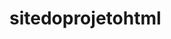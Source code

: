 # sitedoprojetohtml

<!DOCTYPE html>
<html lang="pt-br">
<head>
    <meta charset="UTF-8">
    <meta name="viewport" content="width=device-width, initial-scale=1.0">
    <title>Mercadinho da Dona Ana</title>
    <link href="https://cdn.jsdelivr.net/npm/bootstrap@5.3.3/dist/css/bootstrap.min.css" rel="stylesheet" integrity="sha384-QWTKZyjpPEJISv5WaRU9OFeRpok6YctnYmDr5pNlyT2bRjXh0JMhjY6hW+ALEWIH" crossorigin="anonymous">
    <link href="https://cdnjs.cloudflare.com/ajax/libs/font-awesome/6.4.0/css/all.min.css" rel="stylesheet">
    <style>
        :root {
            --komprao-blue: #004D99;
            --komprao-red: #E01E25;
            --komprao-green: #28A745;
            --komprao-light-blue: #1A7ADF;
            --komprao-light-red: #FF4A4F;
            --komprao-text-dark: #333;
            --komprao-text-light: #f8f9fa;
            --komprao-gray-dark: #343a40;
            --komprao-gray-medium: #6c757d;
            --komprao-gray-light: #e9ecef;
        }

        body {
            font-family: 'Segoe UI', Arial, sans-serif;
            background-color: #f0f2f5;
        }

        .navbar {
            background-color: var(--komprao-blue);
        }

        .navbar-brand {
            color: var(--komprao-text-light);
            font-weight: bold;
        }

        .container-fluid {
            padding-top: 20px;
        }

        h2.text-center {
            margin-bottom: 30px;
            color: var(--komprao-text-dark);
            font-weight: 600;
        }

        .action-buttons .btn {
            padding: 15px 25px;
            font-size: 1.1rem;
            font-weight: 600;
            border-radius: 8px;
            margin: 5px; /* Espaçamento entre os botões */
            min-width: 180px; /* Largura mínima para botões */
        }

        .btn-komprao-blue {
            background-color: var(--komprao-blue);
            color: white;
            border: none;
            transition: background-color 0.2s;
        }
        .btn-komprao-blue:hover {
            background-color: var(--komprao-light-blue);
            color: white;
        }

        .btn-komprao-red {
            background-color: var(--komprao-red);
            color: white;
            border: none;
            transition: background-color 0.2s;
        }
        .btn-komprao-red:hover {
            background-color: var(--komprao-light-red);
            color: white;
        }

        .btn-komprao-green {
            background-color: var(--komprao-green);
            color: white;
            border: none;
            transition: background-color 0.2s;
        }
        .btn-komprao-green:hover {
            background-color: #218838; /* Um verde um pouco mais escuro */
            color: white;
        }

        .btn-komprao-dark {
            background-color: var(--komprao-gray-dark);
            color: white;
            border: none;
            transition: background-color 0.2s;
        }
        .btn-komprao-dark:hover {
            background-color: #23272b;
            color: white;
        }

        .btn-komprao-light {
            background-color: var(--komprao-gray-light);
            color: var(--komprao-text-dark);
            border: 1px solid #ced4da;
            transition: background-color 0.2s, color 0.2s;
        }
        .btn-komprao-light:hover {
            background-color: #dae0e5;
            color: var(--komprao-text-dark);
        }

        .btn-komprao-medium {
            background-color: var(--komprao-gray-medium);
            color: white;
            border: none;
            transition: background-color 0.2s;
        }
        .btn-komprao-medium:hover {
            background-color: #5a6268;
            color: white;
        }

        .saldo-box {
            background-color: white;
            padding: 15px 20px;
            border-radius: 8px;
            box-shadow: 0 4px 8px rgba(0, 0, 0, 0.05);
            margin-top: 30px;
            margin-bottom: 40px;
            display: flex;
            align-items: center;
            justify-content: center;
            font-size: 1.2rem;
            font-weight: 600;
            color: var(--komprao-text-dark);
        }
        .saldo-box input {
            border: 1px solid #ced4da;
            border-radius: 5px;
            padding: 8px 12px;
            margin-left: 10px;
            width: 150px;
            text-align: right;
            font-size: 1.1rem;
        }

        .estoque-atual-header {
            background-color: var(--komprao-blue);
            color: var(--komprao-text-light);
            padding: 15px 20px;
            border-top-left-radius: 12px;
            border-top-right-radius: 12px;
            font-size: 1.4rem;
            font-weight: 600;
            margin-top: 30px;
            display: flex;
            align-items: center;
        }

        .search-bar {
            background-color: white;
            padding: 20px;
            border-bottom-left-radius: 12px;
            border-bottom-right-radius: 12px;
            box-shadow: 0 2px 5px rgba(0, 0, 0, 0.05);
            margin-bottom: 20px;
            display: flex;
            gap: 10px;
        }
        .search-bar input {
            flex-grow: 1;
            border-radius: 8px;
            padding: 10px 15px;
            border: 1px solid #ced4da;
        }
        .search-bar .btn {
            border-radius: 8px;
            padding: 10px 20px;
        }

        .product-list {
            background-color: white;
            border-radius: 12px;
            box-shadow: 0 6px 15px rgba(0, 0, 0, 0.1);
            padding: 20px;
        }
        .product-list .product-item {
            border: 1px solid #e0e0e0;
            border-radius: 8px;
            padding: 15px;
            margin-bottom: 10px;
            background-color: #fcfcfc;
            display: flex;
            justify-content: space-between;
            align-items: center;
        }
        .product-list .product-item:last-child {
            margin-bottom: 0;
        }
        .product-list .product-item h5 {
            margin-bottom: 5px;
            color: var(--komprao-blue);
            font-weight: 600;
        }
        .product-list .product-item p {
            margin-bottom: 3px;
            font-size: 0.9rem;
            color: var(--komprao-text-dark);
        }
        .product-list .product-item .badge {
            font-size: 0.85rem;
            padding: 5px 10px;
        }

        /* Cores dos badges/ícones */
        .badge-info { background-color: #17a2b8 !important; }
        .badge-success { background-color: var(--komprao-green) !important; }
        .badge-danger { background-color: var(--komprao-red) !important; }
    </style>
</head>
<body>
    <nav class="navbar navbar-expand-lg shadow-sm">
        <div class="container-fluid">
            <a class="navbar-brand" href="#">Mercadinho da Dona Ana</a>
        </div>
    </nav>

    <div class="container mt-5">
        <h2 class="text-center">Controle de Estoque</h2>

        <div class="action-buttons text-center mb-4">
            <button class="btn btn-komprao-blue">Ver Estoque</button>
            <button class="btn btn-komprao-red">Registrar Venda</button>
            <button class="btn btn-primary">Registrar Compra/Reposição</button>
            <button class="btn btn-komprao-green">Cadastrar Produto</button>
            <button class="btn btn-komprao-dark">Ver Histórico</button>
            <button class="btn btn-dark">Relatórios</button>
            <button class="btn btn-komprao-light">Desfazer</button>
            <button class="btn btn-komprao-medium">Fornecedores</button>
        </div>

        <div class="row justify-content-center mb-5">
            <div class="col-md-6">
                <div class="saldo-box">
                    Saldo da Loja (R$): <input type="text" value="1000,00" readonly>
                </div>
            </div>
        </div>

        <div class="row">
            <div class="col-12">
                <div class="estoque-atual-header">
                    <i class="fas fa-boxes me-3"></i>Estoque Atual
                </div>
                <div class="search-bar">
                    <input type="text" placeholder="Pesquisar por nome, ID ou fornecedor...">
                    <button class="btn btn-komprao-blue">Filtrar</button>
                </div>
                <div class="product-list">
                    <div class="product-item">
                        <div>
                            <h5>[1] Queijo <span class="badge bg-primary">10 unidades</span></h5>
                            <p>Venda: R$ 5.50 / Compra: R$ 4.00</p>
                            <p>Fornecedor: N/A</p>
                        </div>
                        <div>
                            <button class="btn btn-sm btn-info me-2"><i class="fas fa-info-circle"></i></button>
                            <button class="btn btn-sm btn-success"><i class="fas fa-plus"></i></button>
                        </div>
                    </div>
                    <div class="product-item">
                        <div>
                            <h5>[2] Presunto <span class="badge bg-primary">15 unidades</span></h5>
                            <p>Venda: R$ 8.00 / Compra: R$ 6.50</p>
                            <p>Fornecedor: N/A</p>
                        </div>
                        <div>
                            <button class="btn btn-sm btn-info me-2"><i class="fas fa-info-circle"></i></button>
                            <button class="btn btn-sm btn-success"><i class="fas fa-plus"></i></button>
                        </div>
                    </div>
                    <div class="product-item">
                        <div>
                            <h5>[3] Água Mineral <span class="badge bg-primary">20 unidades</span></h5>
                            <p>Venda: R$ 2.00 / Compra: R$ 1.50</p>
                            <p>Fornecedor: N/A</p>
                        </div>
                        <div>
                            <button class="btn btn-sm btn-info me-2"><i class="fas fa-info-circle"></i></button>
                            <button class="btn btn-sm btn-success"><i class="fas fa-plus"></i></button>
                        </div>
                    </div>
                    </div>
            </div>
        </div>
    </div>

    <div class="modal fade" id="adicionarProdutoModal" tabindex="-1" aria-labelledby="adicionarProdutoModalLabel" aria-hidden="true">
        <div class="modal-dialog">
            <div class="modal-content">
                <div class="modal-header bg-primary text-white">
                    <h5 class="modal-title" id="adicionarProdutoModalLabel"><i class="fas fa-box me-2"></i>Adicionar Produto</h5>
                    <button type="button" class="btn-close btn-close-white" data-bs-dismiss="modal" aria-label="Close"></button>
                </div>
                <div class="modal-body">
                    <form id="adicionarProdutoForm">
                        <div class="mb-3">
                            <label for="nome" class="form-label">Nome do Produto</label>
                            <input type="text" class="form-control" id="nome" required>
                        </div>
                        <div class="mb-3">
                            <label for="codigoBarras" class="form-label">Código de Barras</label>
                            <input type="text" class="form-control" id="codigoBarras">
                        </div>
                        <div class="mb-3">
                            <label for="categoria" class="form-label">Categoria</label>
                            <select class="form-select" id="categoria" required>
                                <option value="">Selecione uma categoria</option>
                            </select>
                        </div>
                        <div class="mb-3">
                            <label for="unidadeMedida" class="form-label">Unidade de Medida</label>
                            <input type="text" class="form-control" id="unidadeMedida" required>
                        </div>
                        <div class="row">
                            <div class="col-md-6 mb-3">
                                <label for="precoVenda" class="form-label">Preço de Venda</label>
                                <input type="number" class="form-control" id="precoVenda" step="0.01" required>
                            </div>
                            <div class="col-md-6 mb-3">
                                <label for="custoReposicao" class="form-label">Custo de Reposição</label>
                                <input type="number" class="form-control" id="custoReposicao" step="0.01" required>
                            </div>
                        </div>
                        <div class="mb-3">
                            <label for="quantidade" class="form-label">Quantidade Inicial</label>
                            <input type="number" class="form-control" id="quantidade" required>
                        </div>
                        <div class="d-grid">
                            <button type="submit" class="btn btn-primary"><i class="fas fa-save me-2"></i>Salvar Produto</button>
                        </div>
                    </form>
                </div>
            </div>
        </div>
    </div>

    <div class="modal fade" id="detalhesProdutoModal" tabindex="-1" aria-labelledby="detalhesProdutoModalLabel" aria-hidden="true">
        <div class="modal-dialog modal-lg">
            <div class="modal-content">
                <div class="modal-header bg-info text-white">
                    <h5 class="modal-title" id="detalhesProdutoModalLabel"><i class="fas fa-info-circle me-2"></i>Detalhes do Produto</h5>
                    <button type="button" class="btn-close btn-close-white" data-bs-dismiss="modal" aria-label="Close"></button>
                </div>
                <div class="modal-body">
                    <h4 id="detalhes-nome-produto" class="mb-3 text-primary"></h4>
                    <p><strong><i class="fas fa-barcode me-2"></i>Código de Barras:</strong> <span id="detalhes-codigo-barras"></span></p>
                    <p><strong><i class="fas fa-tag me-2"></i>Categoria:</strong> <span id="detalhes-categoria"></span></p>
                    <p><strong><i class="fas fa-ruler me-2"></i>Unidade:</strong> <span id="detalhes-unidade-medida"></span></p>
                    <p><strong><i class="fas fa-money-bill-wave me-2"></i>Preço de Venda:</strong> <span class="fw-bold text-success">R$ <span id="detalhes-preco-venda"></span></span></p>
                    <p><strong><i class="fas fa-coins me-2"></i>Custo de Reposição:</strong> <span class="fw-bold text-danger">R$ <span id="detalhes-custo-reposicao"></span></span></p>
                    <p><strong><i class="fas fa-warehouse me-2"></i>Quantidade em Estoque:</strong> <span id="detalhes-quantidade" class="badge bg-primary fs-6"></span></p>
                    <hr>
                    <h5><i class="fas fa-cubes me-2"></i>Lotes</h5>
                    <ul id="listaLotes" class="list-group">
                        </ul>
                </div>
                <div class="modal-footer">
                    <button type="button" class="btn btn-secondary" data-bs-dismiss="modal">Fechar</button>
                </div>
            </div>
        </div>
    </div>


    <script src="https://cdn.jsdelivr.net/npm/bootstrap@5.3.3/dist/js/bootstrap.bundle.min.js" integrity="sha384-YvpcrYf0tY3lHB60NNkmXc5s9fDVZLESaAA55NDzOxhy9GkcIdslK1eN7N6jIeHz" crossorigin="anonymous"></script>
    <script>
        let estoque = JSON.parse(localStorage.getItem('estoque')) || {};
        let categorias = JSON.parse(localStorage.getItem('categorias')) || {};
        let fornecedores = JSON.parse(localStorage.getItem('fornecedores')) || {};
        let nextProdutoId = parseInt(localStorage.getItem('nextProdutoId')) || 1;
        let nextFornecedorId = parseInt(localStorage.getItem('nextFornecedorId')) || 1;
        let nextLoteId = parseInt(localStorage.getItem('nextLoteId')) || 1;
        let saldo = parseFloat(localStorage.getItem('saldo')) || 1000.00; // Saldo inicial ajustado para 1000,00
        let carrinhoItens = {};
        let reposicaoItens = {};
        let modoOperacao = ''; // 'venda', 'reposicao', 'nenhum'

        function salvarDados() {
            localStorage.setItem('estoque', JSON.stringify(estoque));
            localStorage.setItem('categorias', JSON.stringify(categorias));
            localStorage.setItem('fornecedores', JSON.stringify(fornecedores));
            localStorage.setItem('nextProdutoId', nextProdutoId);
            localStorage.setItem('nextFornecedorId', nextFornecedorId);
            localStorage.setItem('nextLoteId', nextLoteId);
            localStorage.setItem('saldo', saldo.toFixed(2));
        }

        // Função para carregar um logo se houver uma URL disponível
        function carregarLogo() {
            const logoUrl = 'https://i.ibb.co/6y4Y6n4/logo-komprao.png'; // Substitua pela URL do seu logo
            const navbarBrand = document.querySelector('.navbar-brand');
            if (navbarBrand) {
                navbarBrand.innerHTML = `<img src="${logoUrl}" alt="Logo Komprão" height="40" class="me-2">Komprão Koch Atacadista`;
            }
        }

        function renderizarEstoque() {
            const listaProdutos = document.getElementById('listaProdutos'); // ID de lista de produtos no layout antigo
            const productListDiv = document.querySelector('.product-list'); // Classe do novo layout
            
            // Limpa o conteúdo existente, seja na lista antiga ou na div do novo layout
            if (listaProdutos) listaProdutos.innerHTML = '';
            if (productListDiv) productListDiv.innerHTML = '';


            const pesquisa = document.getElementById('pesquisa-input') ? document.getElementById('pesquisa-input').value.toLowerCase() : ''; // Novo ID do input
            const filtroCategoria = document.getElementById('filtroCategoria') ? document.getElementById('filtroCategoria').value : 'todos'; // Se existir

            // Adiciona produtos de exemplo se o estoque estiver vazio para o novo layout
            if (Object.keys(estoque).length === 0) {
                // Adiciona produtos de exemplo no estoque
                estoque['1'] = { id: 1, nome: 'Queijo', codigoBarras: '123456789', categoria: 'Laticínios', unidadeMedida: 'unidades', precoVenda: 5.50, custoReposicao: 4.00, quantidade: 10, lotes: [{ id: 1, quantidade: 10, dataEntrada: '2023-01-01', validade: '2024-01-01', fornecedorId: 'N/A' }] };
                estoque['2'] = { id: 2, nome: 'Presunto', codigoBarras: '987654321', categoria: 'Frios', unidadeMedida: 'unidades', precoVenda: 8.00, custoReposicao: 6.50, quantidade: 15, lotes: [{ id: 2, quantidade: 15, dataEntrada: '2023-01-01', validade: '2024-01-01', fornecedorId: 'N/A' }] };
                estoque['3'] = { id: 3, nome: 'Água Mineral', codigoBarras: '112233445', categoria: 'Bebidas', unidadeMedida: 'unidades', precoVenda: 2.00, custoReposicao: 1.50, quantidade: 20, lotes: [{ id: 3, quantidade: 20, dataEntrada: '2023-01-01', validade: '2024-01-01', fornecedorId: 'N/A' }] };
                salvarDados();
            }


            for (const id in estoque) {
                const produto = estoque[id];
                const categoriaNome = categorias[produto.categoria] || produto.categoria || 'N/A'; // Pega o nome da categoria ou 'N/A'
                const fornecedorNome = produto.lotes && produto.lotes.length > 0 && fornecedores[produto.lotes[0].fornecedorId] ? fornecedores[produto.lotes[0].fornecedorId].nome : 'N/A';


                if ((produto.nome.toLowerCase().includes(pesquisa) || (produto.codigoBarras && produto.codigoBarras.includes(pesquisa)) || fornecedorNome.toLowerCase().includes(pesquisa)) && (filtroCategoria === 'todos' || produto.categoria === filtroCategoria)) {
                    
                    const productItemDiv = document.createElement('div');
                    productItemDiv.className = 'product-item';
                    productItemDiv.innerHTML = `
                        <div>
                            <h5>[${produto.id}] ${produto.nome} <span class="badge bg-primary">${produto.quantidade} ${produto.unidadeMedida}</span></h5>
                            <p>Venda: R$ ${produto.precoVenda.toFixed(2)} / Compra: R$ ${produto.custoReposicao.toFixed(2)}</p>
                            <p>Fornecedor: ${fornecedorNome}</p>
                        </div>
                        <div>
                            <button class="btn btn-sm btn-info me-2" onclick="verDetalhesProduto(${id})"><i class="fas fa-info-circle"></i></button>
                            <button class="btn btn-sm btn-success" onclick="adicionarAoCarrinho(${id}, '${produto.nome}', ${produto.precoVenda})"><i class="fas fa-plus"></i></button>
                        </div>
                    `;
                    productListDiv.appendChild(productItemDiv);
                }
            }
        }

        function renderizarCategorias() {
            const selectCategoria = document.getElementById('categoria');
            if (selectCategoria) selectCategoria.innerHTML = '<option value="">Selecione uma categoria</option>';
            const filtroCategoria = document.getElementById('filtroCategoria');
            if (filtroCategoria) filtroCategoria.innerHTML = '<option value="todos">Todas as Categorias</option>';
            const listaCategorias = document.getElementById('listaCategorias');
            if (listaCategorias) listaCategorias.innerHTML = '';

            for (const id in categorias) {
                const categoria = categorias[id];
                if (selectCategoria) {
                    const option = document.createElement('option');
                    option.value = id;
                    option.textContent = categoria;
                    selectCategoria.appendChild(option);
                }
                if (filtroCategoria) {
                    const filtroOption = document.createElement('option');
                    filtroOption.value = id;
                    filtroOption.textContent = categoria;
                    filtroCategoria.appendChild(filtroOption);
                }
                if (listaCategorias) {
                    const li = document.createElement('li');
                    li.className = 'list-group-item';
                    li.innerHTML = `${categoria} <button class="btn btn-sm btn-danger float-end btn-icon btn-icon-sm" onclick="excluirCategoria(${id})"><i class="fas fa-trash-alt"></i></button>`;
                    listaCategorias.appendChild(li);
                }
            }
        }

        function adicionarProduto() {
            const form = document.getElementById('adicionarProdutoForm');
            const nome = document.getElementById('nome').value;
            const codigoBarras = document.getElementById('codigoBarras').value;
            const categoriaId = document.getElementById('categoria').value;
            const unidadeMedida = document.getElementById('unidadeMedida').value;
            const precoVenda = parseFloat(document.getElementById('precoVenda').value);
            const custoReposicao = parseFloat(document.getElementById('custoReposicao').value);
            const quantidade = parseInt(document.getElementById('quantidade').value);

            if (!nome || !categoriaId || !unidadeMedida || isNaN(precoVenda) || isNaN(custoReposicao) || isNaN(quantidade)) {
                alert('Por favor, preencha todos os campos obrigatórios.');
                return;
            }

            const novoProduto = {
                id: nextProdutoId,
                nome: nome,
                codigoBarras: codigoBarras,
                categoria: categoriaId,
                unidadeMedida: unidadeMedida,
                precoVenda: precoVenda,
                custoReposicao: custoReposicao,
                quantidade: quantidade,
                lotes: []
            };

            estoque[nextProdutoId] = novoProduto;

            const loteInicial = {
                id: nextLoteId++,
                quantidade: quantidade,
                dataEntrada: new Date().toISOString().split('T')[0],
                validade: 'N/A',
                fornecedorId: 'N/A'
            };
            novoProduto.lotes.push(loteInicial);

            nextProdutoId++;
            salvarDados();
            renderizarEstoque();
            verificarLogin();

            const modal = bootstrap.Modal.getInstance(document.getElementById('adicionarProdutoModal'));
            modal.hide();
            form.reset();
        }

        function adicionarCategoria() {
            const nomeCategoria = document.getElementById('nomeCategoria').value;
            if (nomeCategoria) {
                const id = Object.keys(categorias).length > 0 ? Math.max(...Object.keys(categorias).map(Number)) + 1 : 1;
                categorias[id] = nomeCategoria;
                salvarDados();
                renderizarCategorias();
                document.getElementById('nomeCategoria').value = '';
            }
        }

        function excluirCategoria(id) {
            if (confirm(`Tem certeza que deseja excluir a categoria '${categorias[id]}'?`)) {
                delete categorias[id];
                salvarDados();
                renderizarCategorias();
            }
        }

        function adicionarFornecedor() {
            const nome = document.getElementById('nomeFornecedor').value;
            const contato = document.getElementById('contatoFornecedor').value;
            if (nome) {
                fornecedores[nextFornecedorId] = { nome: nome, contato: contato };
                alert(`Fornecedor '${nome}' adicionado com ID ${nextFornecedorId}.`);
                nextFornecedorId++;
                document.getElementById('nomeFornecedor').value = '';
                document.getElementById('contatoFornecedor').value = '';
                renderizarFornecedores();
            }
        }

        function excluirFornecedor(id) {
            if (confirm(`Tem certeza que deseja excluir o fornecedor ID ${id}: ${fornecedores[id].nome}?`)) {
                delete fornecedores[id];
                salvarDados();
                renderizarFornecedores();
            }
        }

        function renderizarFornecedores() {
            const listaFornecedores = document.getElementById('listaFornecedores');
            if (listaFornecedores) listaFornecedores.innerHTML = '';
            
            if (listaFornecedores && Object.keys(fornecedores).length === 0) {
                listaFornecedores.innerHTML = '<li class="list-group-item text-center text-muted">Nenhum fornecedor cadastrado.</li>';
                return;
            }
            if (listaFornecedores) {
                for (const id in fornecedores) {
                    const fornecedor = fornecedores[id];
                    const li = document.createElement('li');
                    li.className = 'list-group-item';
                    li.innerHTML = `
                        <div class="item-details">
                            <h5>${fornecedor.nome}</h5>
                            <p class="mb-0 text-muted"><small>Contato: ${fornecedor.contato || 'N/A'}</small></p>
                        </div>
                        <div class="item-actions">
                            <button class="btn btn-sm btn-danger btn-icon btn-icon-sm" onclick="excluirFornecedor(${id})"><i class="fas fa-trash-alt"></i></button>
                        </div>
                    `;
                    listaFornecedores.appendChild(li);
                }
            }
        }

        function verDetalhesProduto(id) {
            const produto = estoque[id];
            if (!produto) return;

            document.getElementById('detalhes-nome-produto').textContent = produto.nome;
            document.getElementById('detalhes-codigo-barras').textContent = produto.codigoBarras || 'N/A';
            document.getElementById('detalhes-categoria').textContent = categorias[produto.categoria] || 'N/A';
            document.getElementById('detalhes-unidade-medida').textContent = produto.unidadeMedida;
            document.getElementById('detalhes-preco-venda').textContent = produto.precoVenda.toFixed(2);
            document.getElementById('detalhes-custo-reposicao').textContent = produto.custoReposicao.toFixed(2);
            document.getElementById('detalhes-quantidade').textContent = produto.quantidade;

            const listaLotes = document.getElementById('listaLotes');
            if (listaLotes) listaLotes.innerHTML = '';
            
            if (listaLotes) {
                if (produto.lotes.length === 0) {
                    listaLotes.innerHTML = '<li class="list-group-item text-center text-muted">Nenhum lote registrado.</li>';
                } else {
                    produto.lotes.forEach(lote => {
                        const li = document.createElement('li');
                        li.className = 'list-group-item';
                        li.innerHTML = `
                            <div>
                                <strong><i class="fas fa-tag me-2"></i>Lote ID:</strong> ${lote.id}<br>
                                <strong><i class="fas fa-box-open me-2"></i>Quantidade:</strong> ${lote.quantidade}<br>
                                <strong><i class="fas fa-calendar-alt me-2"></i>Entrada:</strong> ${lote.dataEntrada}<br>
                                <strong><i class="fas fa-calendar-check me-2"></i>Validade:</strong> ${lote.validade || 'N/A'}<br>
                                <strong><i class="fas fa-truck-loading me-2"></i>Fornecedor:</strong> ${fornecedores[lote.fornecedorId] ? fornecedores[lote.fornecedorId].nome : 'N/A'}
                            </div>
                        `;
                        listaLotes.appendChild(li);
                    });
                }
            }

            const modal = new bootstrap.Modal(document.getElementById('detalhesProdutoModal'));
            modal.show();
        }

        // Funções do carrinho
        function adicionarAoCarrinho(id, nome, preco) {
            const quantidade = parseInt(prompt(`Quantos ${nome} deseja adicionar ao carrinho?`));
            if (isNaN(quantidade) || quantidade <= 0) {
                return;
            }

            if (estoque[id].quantidade < quantidade) {
                alert(`Estoque insuficiente. Disponível: ${estoque[id].quantidade}`);
                return;
            }

            if (carrinhoItens[id]) {
                carrinhoItens[id].quantidade += quantidade;
            } else {
                carrinhoItens[id] = { nome: nome, preco: preco, quantidade: quantity };
            }
            renderizarCarrinho();
        }

        function adicionarAoCarrinhoReposicao(id, nome, custo) {
            const quantidade = parseInt(prompt(`Quantos ${nome} deseja repor?`));
            if (isNaN(quantidade) || quantidade <= 0) {
                return;
            }

            if (reposicaoItens[id]) {
                reposicaoItens[id].quantidade += quantidade;
            } else {
                reposicaoItens[id] = { nome: nome, custo: custo, quantidade: quantidade };
            }
            renderizarCarrinhoReposicao();
        }

        function renderizarCarrinho() {
            const carrinhoItensLista = document.getElementById('carrinhoItens');
            if (carrinhoItensLista) carrinhoItensLista.innerHTML = '';
            let total = 0;
            if (carrinhoItensLista) {
                for (const id in carrinhoItens) {
                    const item = carrinhoItens[id];
                    const subtotal = item.preco * item.quantidade;
                    total += subtotal;
                    const li = document.createElement('li');
                    li.className = 'list-group-item';
                    li.innerHTML = `
                        <div class="item-details">
                            <h6 class="mb-0">${item.nome}</h6>
                            <small class="text-muted">${item.quantidade} x R$ ${item.preco.toFixed(2)}</small>
                        </div>
                        <div class="item-actions">
                            <span class="badge bg-success me-2">R$ ${subtotal.toFixed(2)}</span>
                            <button class="btn btn-sm btn-danger btn-icon-sm" onclick="removerDoCarrinho(${id})"><i class="fas fa-trash-alt"></i></button>
                        </div>
                    `;
                    carrinhoItensLista.appendChild(li);
                }
            }
            const totalVendaSpan = document.getElementById('totalVenda');
            if (totalVendaSpan) totalVendaSpan.textContent = total.toFixed(2);
        }

        function renderizarCarrinhoReposicao() {
            const carrinhoItensLista = document.getElementById('carrinhoItens');
            if (carrinhoItensLista) carrinhoItensLista.innerHTML = '';
            let total = 0;
            if (carrinhoItensLista) {
                for (const id in reposicaoItens) {
                    const item = reposicaoItens[id];
                    const subtotal = item.custo * item.quantidade;
                    total += subtotal;
                    const li = document.createElement('li');
                    li.className = 'list-group-item';
                    li.innerHTML = `
                        <div class="item-details">
                            <h6 class="mb-0">${item.nome}</h6>
                            <small class="text-muted">${item.quantidade} x R$ ${item.custo.toFixed(2)}</small>
                        </div>
                        <div class="item-actions">
                            <span class="badge bg-danger me-2">R$ ${subtotal.toFixed(2)}</span>
                            <button class="btn btn-sm btn-danger btn-icon-sm" onclick="removerDoCarrinhoReposicao(${id})"><i class="fas fa-trash-alt"></i></button>
                        </div>
                    `;
                    carrinhoItensLista.appendChild(li);
                }
            }
            const totalVendaSpan = document.getElementById('totalVenda');
            if (totalVendaSpan) totalVendaSpan.textContent = total.toFixed(2);
        }

        function removerDoCarrinho(id) {
            delete carrinhoItens[id];
            renderizarCarrinho();
        }

        function removerDoCarrinhoReposicao(id) {
            delete reposicaoItens[id];
            renderizarCarrinhoReposicao();
        }

        function limparCarrinho() {
            carrinhoItens = {};
            reposicaoItens = {};
            renderizarCarrinho();
            renderizarCarrinhoReposicao();
            toggleCard('opcoesCard', false);
            renderizarEstoque();
        }

        function iniciarRetiradaMultipla() {
            modoOperacao = 'retirada';
            toggleCard('opcoesCard', true, '<i class="fas fa-shopping-cart me-2"></i>Carrinho de Venda');
            const btnConfirmarVenda = document.getElementById('btnConfirmarVenda');
            if (btnConfirmarVenda) btnConfirmarVenda.style.display = 'inline-block';
            const btnConfirmarReposicao = document.getElementById('btnConfirmarReposicao');
            if (btnConfirmarReposicao) btnConfirmarReposicao.style.display = 'none';
            renderizarEstoque();
            renderizarCarrinho();
        }

        function iniciarReposicaoMultipla() {
            modoOperacao = 'reposicao';
            toggleCard('opcoesCard', true, '<i class="fas fa-truck me-2"></i>Carrinho de Reposição');
            const btnConfirmarVenda = document.getElementById('btnConfirmarVenda');
            if (btnConfirmarVenda) btnConfirmarVenda.style.display = 'none';
            const btnConfirmarReposicao = document.getElementById('btnConfirmarReposicao');
            if (btnConfirmarReposicao) btnConfirmarReposicao.style.display = 'inline-block';
            renderizarEstoque();
            renderizarCarrinhoReposicao();
        }

        function confirmarVendaComPagamento() {
            const totalVendaSpan = document.getElementById('totalVenda');
            const totalVenda = totalVendaSpan ? parseFloat(totalVendaSpan.textContent) : 0;
            if (totalVenda === 0) {
                alert("O carrinho de venda está vazio.");
                return;
            }

            const formaPagamento = prompt("Selecione a forma de pagamento (Dinheiro, Cartão, PIX):");
            if (!formaPagamento) return;

            if (formaPagamento === "Dinheiro") {
                const dinheiroRecebido = parseFloat(prompt(`Total a pagar: R$ ${totalVenda.toFixed(2)}. Digite o valor recebido:`));
                if (isNaN(dinheiroRecebido) || dinheiroRecebido < totalVenda) {
                    alert("Valor insuficiente. Venda cancelada.");
                    return;
                }
                const troco = dinheiroRecebido - totalVenda;
                alert(`Venda concluída! Troco: R$ ${troco.toFixed(2)}`);
                saldo += totalVenda;
            } else {
                alert(`Venda concluída com pagamento via ${formaPagamento}.`);
                saldo += totalVenda;
            }

            for (const id in carrinhoItens) {
                const quantidadeVendida = carrinhoItens[id].quantidade;
                if (estoque[id]) {
                    estoque[id].quantidade -= quantidadeVendida;
                }
            }
            salvarDados();
            verificarLogin();
            renderizarEstoque();
            limparCarrinho();
        }

        function confirmarReposicaoComPagamento() {
            const totalVendaSpan = document.getElementById('totalVenda');
            const totalAPagar = totalVendaSpan ? parseFloat(totalVendaSpan.textContent) : 0;
            if (totalAPagar === 0) {
                alert("O carrinho de reposição está vazio.");
                return;
            }
            
            const formaPagamento = prompt("Selecione a forma de pagamento da reposição (Dinheiro, Cartão, PIX):");
            if (!formaPagamento) return;

            if (formaPagamento === "Dinheiro") {
                if (saldo < totalAPagar) {
                    alert("Saldo da loja insuficiente para esta compra de reposição em dinheiro.");
                    limparCarrinho();
                    return;
                }
            }

            if (formaPagamento === "Dinheiro") {
                saldo -= totalAPagar;
            }
            const saldoInput = document.getElementById('saldo-loja-input');
            if (saldoInput) saldoInput.value = saldo.toFixed(2).replace('.', ','); // Atualiza o input de saldo
            const saldoNavbarSpan = document.getElementById('saldo');
            if (saldoNavbarSpan) saldoNavbarSpan.textContent = saldo.toFixed(2);


            for (const id in reposicaoItens) {
                const quantidade = reposicaoItens[id].quantidade;
                const produto = estoque[id];
                
                if (produto) {
                    produto.quantidade += quantidade;
                    
                    const novoLote = {
                        id: nextLoteId++,
                        quantidade: quantidade,
                        dataEntrada: new Date().toISOString().split('T')[0],
                        validade: 'N/A', // Pode ser solicitado no prompt se necessário
                        fornecedorId: 'N/A' // Pode ser solicitado no prompt se necessário
                    };
                    produto.lotes.push(novoLote);
                }
            }
            
            alert(`Reposição concluída com sucesso! Total: R$ ${totalAPagar.toFixed(2)}.`);
            salvarDados();
            verificarLogin();
            renderizarEstoque();
            limparCarrinho();
        }

        function toggleCard(cardId, show, headerText = null) {
            const card = document.getElementById(cardId);
            const header = document.getElementById(`${cardId}Header`);
            if (card) {
                if (show) {
                    card.style.display = 'block';
                    if (headerText && header) {
                        header.innerHTML = headerText;
                    }
                } else {
                    card.style.display = 'none';
                }
            }
        }

        function verificarLogin() {
            const saldoSpanNavbar = document.getElementById('saldo');
            if (saldoSpanNavbar) {
                saldoSpanNavbar.textContent = saldo.toFixed(2);
            }
            const saldoInputLoja = document.getElementById('saldo-loja-input');
            if (saldoInputLoja) {
                saldoInputLoja.value = saldo.toFixed(2).replace('.', ',');
            }
        }
        
        function exportarEstoque() {
            const dataStr = "data:text/json;charset=utf-8," + encodeURIComponent(JSON.stringify(estoque, null, 2));
            const downloadAnchorNode = document.createElement('a');
            downloadAnchorNode.setAttribute("href", dataStr);
            downloadAnchorNode.setAttribute("download", "estoque.json");
            document.body.appendChild(downloadAnchorNode);
            downloadAnchorNode.click();
            downloadAnchorNode.remove();
        }

        // Funções para os botões do novo layout
        document.addEventListener('DOMContentLoaded', () => {
            // Carrega logo e inicia dados
            // carregarLogo(); // Descomente se for usar o logo

            renderizarCategorias();
            renderizarFornecedores();
            renderizarEstoque();
            verificarLogin();

            // Adiciona listeners para os novos elementos de pesquisa
            const pesquisaInput = document.getElementById('pesquisa-input');
            if (pesquisaInput) {
                pesquisaInput.addEventListener('input', renderizarEstoque);
            }
            const filtroCategoriaSelect = document.getElementById('filtroCategoria');
            if (filtroCategoriaSelect) {
                filtroCategoriaSelect.addEventListener('change', renderizarEstoque);
            }
            const adicionarProdutoForm = document.getElementById('adicionarProdutoForm');
            if (adicionarProdutoForm) {
                adicionarProdutoForm.addEventListener('submit', function (e) {
                    e.preventDefault();
                    adicionarProduto();
                });
            }
        });

    </script>
</body>
</html>
